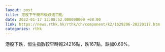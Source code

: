 ```yaml
---
layout: post
title: 港股下午開市後跌逾百點
date: 2022-01-17 13:08:52.000000000 +08:00
link: https://news.rthk.hk/rthk/ch/component/k2/1629206-20220117.htm
categories: rthk
---
```


港股下跌，恒生指數較早時報24216點，跌167點，跌幅0.69%。
